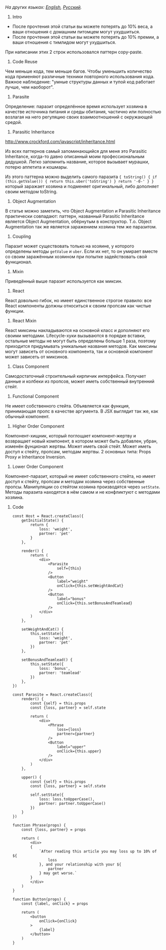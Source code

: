*На других языках: [English](README.md), [Русский](README.ru.md).*

1. Intro

 - После прочтения этой статьи вы можете потерять до 10% веса, а ваши отношения с домашним питомцем могут ухудшиться.
 - После прочтения этой статьи вы можете потерять до 10% премии, а ваши отношения с тимлидом могут ухудшиться.

 При написании этих 2 строк использовался паттерн copy-paste.

1. Code Reuse

 Чем меньше кода, тем меньше багов. Чтобы уменьшить количество кода применяют различные техники повторного использования кода. Важное наблюдение: "умные структуры данных и тупой код работает лучше, чем наоборот".

1. Parasite

 Определение: паразит определённое время использует хозяина в качестве источника питания и среды обитания, частично или полностью возлагая на него регуляцию своих взаимоотношений с окружающей средой.

1. Parasitic Inheritance

 http://www.crockford.com/javascript/inheritance.html

 Из всех паттернов самый запоминающийся для меня это Parasitic Inheritance, когда-то давно описанный моим профессиональным дедушкой. Легко запомнить название, которое вызывает мурашки, потерю аппетита и кошмары.

 Из этого паттерна можно выделить самого паразита
    ```
    {
        toString() {
            if (this.getValue()) {
                return this.uber('toString')
            }
            return '-0-'
        }
    }
    ```
 который заражает хозяина и подменяет оригинальный, либо дополняет своим методом toString.

1. Object Augmentation

 В статье можно заметить, что Object Augmentation и Parasitic Inheritance практически совпадают: паттерн, названный Parasitic Inheritance является Object Augmentation, обёрнутым в конструктор. Т.о. Object Augmentation так же является заражением хозяина тем же паразитом.

1. Coupling

 Паразит может существовать только на хозяине, у которого определены методы `getValue` и `uber`. Если их нет, то он умирает вместе со своим заражённым хозяином при попытке задействовать свой функционал.

1. Mixin

 Приведённый выше паразит используется как миксин.

1. React

 React довольно гибок, но имеет единственное строгое правило: все React компоненты должны относиться к своим пропсам как чистые функции.

1. React Mixin

 React миксины накладываются на основной класс и дополняют его своими методами. Lifecycle-хуки вызываются в порядке вставки, остальные методы не могут быть определены больше 1 раза, поэтому приходится придумывать уникальные названия методов. Как миксины могут зависеть от основного компонента, так и основной компонент может зависеть от миксинов.

1. Class Component

 Самодостаточный строительный кирпичик интерфейса. Получает данные и колбеки из пропсов, может иметь собственный внутренний стейт.

1. Functional Component

 Не имеет собственного стейта. Объявляется как функция, принимающая пропс в качестве аргумента. В JSX выглядит так же, как обычный компонент.

1. Higher Order Component

 Компонент-хищник, который поглощает компонент-жертву и возвращает новый компонент, в котором может быть добавлен, убран, изменён фунционал жертвы. Может иметь свой стейт. Может иметь доступ к стейту, пропсам, методам жертвы. 2 основных типа: Props Proxy и Inheritance Inversion.

1. Lower Order Component

 Компонент-паразит, который не имеет собственного стейта, но имеет доступ к стейту, пропсам и методам хозяина через собственные пропсы. Манипуляции со стейтом хозяина производятся через `setState`. Методы паразита находятся в нём самом и не конфликтуют с методами хозяина.

1. Code
    ```
    const Host = React.createClass({
        getInitialState() {
            return {
                loss: 'weight',
                partner: 'pet'
            }
        },

        render() {
            return (
                <div>
                    <Parasite
                        self={this}
                    />
                    <Button
                        label="weight"
                        onClick={this.setWeightAndCat}
                    />
                    <Button
                        label="bonus"
                        onClick={this.setBonusAndTeamlead}
                    />
                </div>
            )
        },

        setWeightAndCat() {
            this.setState({
                loss: 'weight',
                partner: 'pet'
            })
        },

        setBonusAndTeamlead() {
            this.setState({
                loss: 'bonus',
                partner: 'teamlead'
            })
        },
    })

    const Parasite = React.createClass({
        render() {
            const {self} = this.props
            const {loss, partner} = self.state

            return (
                <div>
                    <Phrase
                        loss={loss}
                        partner={partner}
                    />
                    <Button
                        label="upper"
                        onClick={this.upper}
                    />
                </div>
            )
        },

        upper() {
            const {self} = this.props
            const {loss, partner} = self.state

            self.setState({
                loss: loss.toUpperCase(),
                partner: partner.toUpperCase()
            })
        }
    })

    function Phrase(props) {
        const {loss, partner} = props

        return (
            <div>
            {
                `After reading this article you may loss up to 10% of ${
                    loss
                }, and your relationship with your ${
                    partner
                } may get worse.`
            }
            </div>
        )
    }

    function Button(props) {
        const {label, onClick} = props

        return (
            <button
                onClick={onClick}
            >
                {label}
            </button>
        )
    }
    ```

